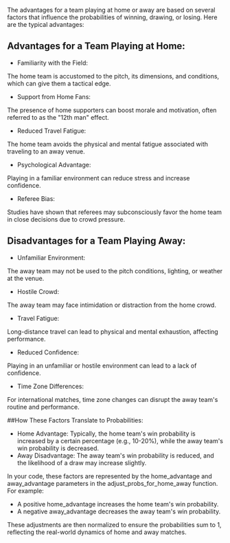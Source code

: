 The advantages for a team playing at home or away are based on several factors that influence the probabilities of winning, drawing, or losing. Here are the typical advantages:

## Advantages for a Team Playing at Home:
- Familiarity with the Field:

The home team is accustomed to the pitch, its dimensions, and conditions, which can give them a tactical edge.
- Support from Home Fans:

The presence of home supporters can boost morale and motivation, often referred to as the "12th man" effect.
- Reduced Travel Fatigue:

The home team avoids the physical and mental fatigue associated with traveling to an away venue.
- Psychological Advantage:

Playing in a familiar environment can reduce stress and increase confidence.
- Referee Bias:

Studies have shown that referees may subconsciously favor the home team in close decisions due to crowd pressure.

## Disadvantages for a Team Playing Away:
- Unfamiliar Environment:

The away team may not be used to the pitch conditions, lighting, or weather at the venue.
- Hostile Crowd:

The away team may face intimidation or distraction from the home crowd.
- Travel Fatigue:

Long-distance travel can lead to physical and mental exhaustion, affecting performance.
- Reduced Confidence:

Playing in an unfamiliar or hostile environment can lead to a lack of confidence.
- Time Zone Differences:

For international matches, time zone changes can disrupt the away team's routine and performance.

##How These Factors Translate to Probabilities:
- Home Advantage: Typically, the home team's win probability is increased by a certain percentage (e.g., 10-20%), while the away team's win probability is decreased.
- Away Disadvantage: The away team's win probability is reduced, and the likelihood of a draw may increase slightly.

In your code, these factors are represented by the home_advantage and away_advantage parameters in the adjust_probs_for_home_away function. For example:

- A positive home_advantage increases the home team's win probability.
- A negative away_advantage decreases the away team's win probability.

These adjustments are then normalized to ensure the probabilities sum to 1, reflecting the real-world dynamics of home and away matches.
